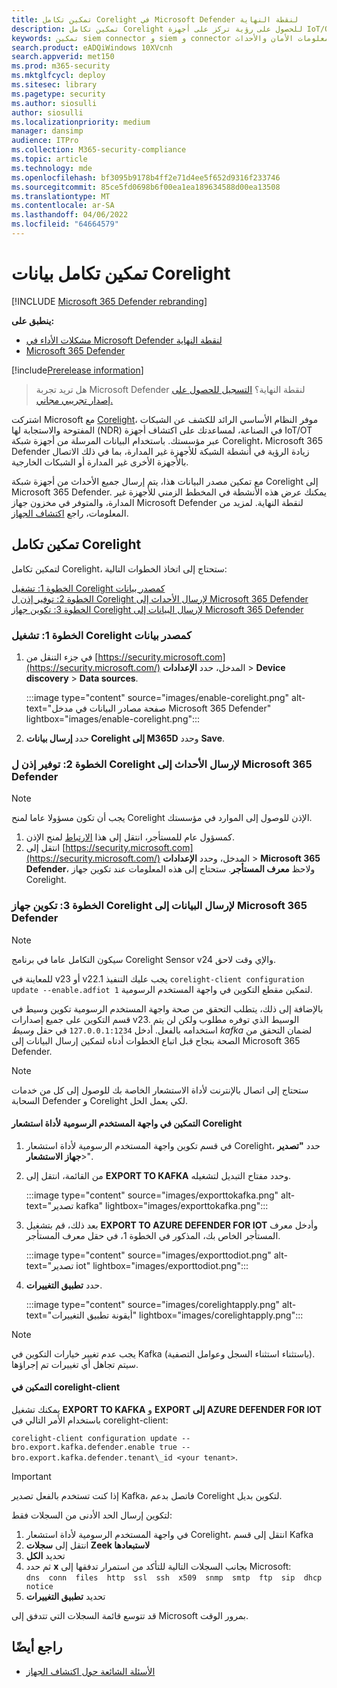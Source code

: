 ```yaml
---
title: تمكين تكامل Corelight في Microsoft Defender لنقطة النهاية
description: تمكين تكامل Corelight للحصول على رؤية تركز على أجهزة IoT/OT في مناطق من الشبكة حيث لا يتم نشر MDE
keywords: تمكين siem connector و siem و connector ومعلومات الأمان والأحداث
search.product: eADQiWindows 10XVcnh
search.appverid: met150
ms.prod: m365-security
ms.mktglfcycl: deploy
ms.sitesec: library
ms.pagetype: security
ms.author: siosulli
author: siosulli
ms.localizationpriority: medium
manager: dansimp
audience: ITPro
ms.collection: M365-security-compliance
ms.topic: article
ms.technology: mde
ms.openlocfilehash: bf3095b9178b4ff2e71d4ee5f652d9316f233746
ms.sourcegitcommit: 85ce5fd0698b6f00ea1ea189634588d00ea13508
ms.translationtype: MT
ms.contentlocale: ar-SA
ms.lasthandoff: 04/06/2022
ms.locfileid: "64664579"
---
```

# <a name="enable-corelight-data-integration"></a>تمكين تكامل بيانات Corelight

[!INCLUDE [Microsoft 365 Defender rebranding](../../includes/microsoft-defender.md)]

**ينطبق على:**

- [مشكلات الأداء في Microsoft Defender لنقطة النهاية](https://go.microsoft.com/fwlink/?linkid=2154037)
- [Microsoft 365 Defender](https://go.microsoft.com/fwlink/?linkid=2118804)

[!include[Prerelease information](../../includes/prerelease.md)]

> هل تريد تجربة Microsoft Defender لنقطة النهاية؟ [التسجيل للحصول على إصدار تجريبي مجاني.](https://signup.microsoft.com/create-account/signup?products=7f379fee-c4f9-4278-b0a1-e4c8c2fcdf7e&ru=https://aka.ms/MDEp2OpenTrial?ocid=docs-wdatp-enablesiem-abovefoldlink)

اشتركت Microsoft مع [Corelight](https://corelight.com/integrations/iot-security)، موفر النظام الأساسي الرائد للكشف عن الشبكات المفتوحة والاستجابة لها (NDR) في الصناعة، لمساعدتك على اكتشاف أجهزة IoT/OT عبر مؤسستك. باستخدام البيانات المرسلة من أجهزة شبكة Corelight، Microsoft 365 Defender زيادة الرؤية في أنشطة الشبكة للأجهزة غير المدارة، بما في ذلك الاتصال بالأجهزة الأخرى غير المدارة أو الشبكات الخارجية.

مع تمكين مصدر البيانات هذا، يتم إرسال جميع الأحداث من أجهزة شبكة Corelight إلى Microsoft 365 Defender. يمكنك عرض هذه الأنشطة في المخطط الزمني للأجهزة غير المدارة، والمتوفر في مخزون جهاز Microsoft Defender لنقطة النهاية. لمزيد من المعلومات، راجع [اكتشاف الجهاز](device-discovery.md).

## <a name="enabling-the-corelight-integration"></a>تمكين تكامل Corelight

لتمكين تكامل Corelight، ستحتاج إلى اتخاذ الخطوات التالية:

[الخطوة 1: تشغيل Corelight كمصدر بيانات](#step-1-turn-on-corelight-as-a-data-source)<br>
[الخطوة 2: توفير إذن ل Corelight لإرسال الأحداث إلى Microsoft 365 Defender](#step-2-provide-permission-for-corelight-to-send-events-to-microsoft-365-defender)<br>
[الخطوة 3: تكوين جهاز Corelight لإرسال البيانات إلى Microsoft 365 Defender](#step-3-configure-your-corelight-appliance-to-send-data-to-microsoft-365-defender)

### <a name="step-1-turn-on-corelight-as-a-data-source"></a>الخطوة 1: تشغيل Corelight كمصدر بيانات

1. في جزء التنقل من [https://security.microsoft.com](https://security.microsoft.com/) المدخل، حدد **الإعدادات** \> **Device discovery** \> **Data sources**.

   :::image type="content" source="images/enable-corelight.png" alt-text="صفحة مصادر البيانات في مدخل Microsoft 365 Defender" lightbox="images/enable-corelight.png":::

2. حدد **إرسال بيانات Corelight إلى M365D** وحدد **Save**.

### <a name="step-2-provide-permission-for-corelight-to-send-events-to-microsoft-365-defender"></a>الخطوة 2: توفير إذن ل Corelight لإرسال الأحداث إلى Microsoft 365 Defender

> [!NOTE]
> يجب أن تكون مسؤولا عاما لمنح Corelight الإذن للوصول إلى الموارد في مؤسستك.

1. كمسؤول عام للمستأجر، انتقل إلى هذا [الارتباط](<https://login.microsoftonline.com/common/oauth2/authorize?prompt=consent&client_id=d8be544e-9d1a-4825-a5cb-fb447457f692&response_type=code&sso_reload=true>) لمنح الإذن.
2. انتقل إلى [https://security.microsoft.com](https://security.microsoft.com/) المدخل، وحدد **الإعدادات** \> **Microsoft 365 Defender**، ولاحظ **معرف المستأجر**. ستحتاج إلى هذه المعلومات عند تكوين جهاز Corelight.

### <a name="step-3-configure-your-corelight-appliance-to-send-data-to-microsoft-365-defender"></a>الخطوة 3: تكوين جهاز Corelight لإرسال البيانات إلى Microsoft 365 Defender

> [!NOTE]
>  سيكون التكامل عاما في برنامج Corelight Sensor v24 والإي وقت لاحق. 

للمعاينة في v23 أو v22.1 يجب عليك التنفيذ `corelight-client configuration update --enable.adfiot 1` لتمكين مقطع التكوين في واجهة المستخدم الرسومية.

بالإضافة إلى ذلك، يتطلب التحقق من صحة واجهة المستخدم الرسومية تكوين وسيط في قسم التكوين على جميع إصدارات v23.  الوسيط الذي توفره مطلوب ولكن لن يتم استخدامه بالفعل. أدخل `127.0.0.1:1234` في حقل _وسيط kafka_ لضمان التحقق من الصحة بنجاح قبل اتباع الخطوات أدناه لتمكين إرسال البيانات إلى Microsoft 365 Defender.

> [!NOTE]
> ستحتاج إلى اتصال بالإنترنت لأداة الاستشعار الخاصة بك للوصول إلى كل من خدمات السحابة Defender و Corelight لكي يعمل الحل.

#### <a name="enabling-in-the-corelight-sensor-gui"></a>التمكين في واجهة المستخدم الرسومية لأداة استشعار Corelight

1. في قسم تكوين واجهة المستخدم الرسومية لأداة استشعار Corelight، حدد **"تصدير جهاز الاستشعار**\>".
2. من القائمة، انتقل إلى **EXPORT TO KAFKA** وحدد مفتاح التبديل لتشغيله.

   :::image type="content" source="images/exporttokafka.png" alt-text="تصدير kafka" lightbox="images/exporttokafka.png":::

3. بعد ذلك، قم بتشغيل **EXPORT TO AZURE DEFENDER FOR IOT** وأدخل معرف المستأجر الخاص بك، المذكور في الخطوة 1، في حقل معرف المستأجر.

   :::image type="content" source="images/exporttodiot.png" alt-text="تصدير iot" lightbox="images/exporttodiot.png":::

4. حدد **تطبيق التغييرات**.

   :::image type="content" source="images/corelightapply.png" alt-text="أيقونة تطبيق التغييرات" lightbox="images/corelightapply.png":::

> [!NOTE]
> يجب عدم تغيير خيارات التكوين في Kafka (باستثناء استثناء السجل وعوامل التصفية). سيتم تجاهل أي تغييرات تم إجراؤها.

#### <a name="enabling-in-the-corelight-client"></a>التمكين في corelight-client

يمكنك تشغيل **EXPORT TO KAFKA** و **EXPORT إلى AZURE DEFENDER FOR IOT** باستخدام الأمر التالي في corelight-client:

`corelight-client configuration update --bro.export.kafka.defender.enable true --bro.export.kafka.defender.tenant\_id <your tenant>`.

> [!IMPORTANT]
> إذا كنت تستخدم بالفعل تصدير Kafka، فاتصل بدعم Corelight لتكوين بديل.

لتكوين إرسال الحد الأدنى من السجلات فقط:

1. في واجهة المستخدم الرسومية لأداة استشعار Corelight، انتقل إلى قسم Kafka
2. انتقل إلى **سجلات Zeek لاستبعادها**
3. تحديد **الكل**
4. ثم حدد **x** بجانب السجلات التالية للتأكد من استمرار تدفقها إلى Microsoft:  
    `dns  conn  files  http  ssl  ssh  x509  snmp  smtp  ftp  sip  dhcp  notice`
5. تحديد **تطبيق التغييرات**

قد تتوسع قائمة السجلات التي تتدفق إلى Microsoft بمرور الوقت.

## <a name="see-also"></a>راجع أيضًا

- [الأسئلة الشائعة حول اكتشاف الجهاز](device-discovery-faq.md)
